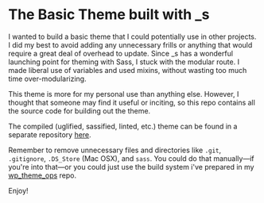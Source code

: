 The Basic Theme built with _s
===

I wanted to build a basic theme that I could potentially use in other projects. I did my best to avoid adding any unnecessary frills or anything that would require a great deal of overhead to update. Since _s has a wonderful launching point for theming with Sass, I stuck with the modular route. I made liberal use of variables and used mixins, without wasting too much time over-modularizing.

This theme is more for my personal use than anything else. However, I thought that someone may find it useful or inciting, so this repo contains all the source code for building out the theme.

The compiled (uglified, sassified, linted, etc.) theme can be found in a separate repository [here](#).

Remember to remove unnecessary files and directories like `.git`, `.gitignore`, `.DS_Store` (Mac OSX), and `sass`. You could do that manually—if you're into that—or you could just use the build system i've prepared in my [wp_theme_ops](https://github.com/foresthoffman/wp_theme_ops) repo.

Enjoy!